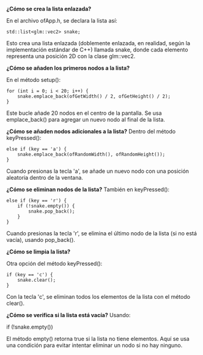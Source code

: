 **¿Cómo se crea la lista enlazada?**


En el archivo ofApp.h, se declara la lista así:

```
std::list<glm::vec2> snake;
```
Esto crea una lista enlazada (doblemente enlazada, en realidad, según la implementación estándar de C++) llamada snake, donde cada elemento representa una posición 2D con la clase glm::vec2.


**¿Cómo se añaden los primeros nodos a la lista?**


En el método setup():

```
for (int i = 0; i < 20; i++) {
    snake.emplace_back(ofGetWidth() / 2, ofGetHeight() / 2);
}
```

Este bucle añade 20 nodos en el centro de la pantalla. Se usa emplace_back() para agregar un nuevo nodo al final de la lista.


**¿Cómo se añaden nodos adicionales a la lista?**
Dentro del método keyPressed():

```
else if (key == 'a') {
    snake.emplace_back(ofRandomWidth(), ofRandomHeight());
}
```
Cuando presionas la tecla 'a', se añade un nuevo nodo con una posición aleatoria dentro de la ventana.



**¿Cómo se eliminan nodos de la lista?**
También en keyPressed():
```
else if (key == 'r') {
    if (!snake.empty()) {
        snake.pop_back();
    }
}
```
Cuando presionas la tecla 'r', se elimina el último nodo de la lista (si no está vacía), usando pop_back().

**¿Cómo se limpia la lista?**

Otra opción del método keyPressed():
```
if (key == 'c') {
    snake.clear();
}
```
Con la tecla 'c', se eliminan todos los elementos de la lista con el método clear().

**¿Cómo se verifica si la lista está vacía?**
Usando:

if (!snake.empty())


El método empty() retorna true si la lista no tiene elementos. Aquí se usa una condición para evitar intentar eliminar un nodo si no hay ninguno.




